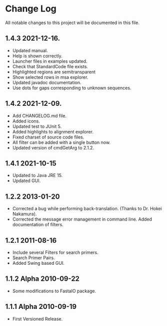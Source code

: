 # Change Log

All notable changes to this project will be documented in this file.

## 1.4.3 2021-12-16.
- Updated manual.
- Help is shown correctly.
- Launcher files in examples updated.
- Check that StandardCode file exists.
- Highlighted regions are semitransparent
- Show selected rows in msa explorer.
- Updated javadoc documentation.
- Use dots for gaps corresponding to unknown sequences.

## 1.4.2 2021-12-09.
- Add CHANGELOG.md file.
- Added icons.
- Updated test to JUnit 5.
- Added highlights to alignment explorer.
- Fixed charset of source code files.
- All filter can be added with a single button now.
- Updated version of cmdGetArg to 2.1.2.

## 1.4.1 2021-10-15
 - Updated to Java JRE 15.
 - Updated GUI.

## 1.2.2 2013-01-20
 - Corrected a bug while performing back-translation. (Thanks to Dr. Hokei
   Nakamura).
 - Corrected the message error management in command line.
   Added documentation of filters.

## 1.2.1 2011-08-16
 - Include several Filters for search primers.
 - Search Primer Pairs.
 - Added Swing based GUI.

## 1.1.2 Alpha 2010-09-22
 - Some modifications to FastaIO package.

## 1.1.1 Alpha 2010-09-19
 - First Versioned Release.
